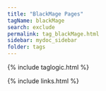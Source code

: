 ```yaml
---
title: "BlackMage Pages"
tagName: blackMage
search: exclude
permalink: tag_blackMage.html
sidebar: mydoc_sidebar
folder: tags
---
```

{% include taglogic.html %}

{% include links.html %}
